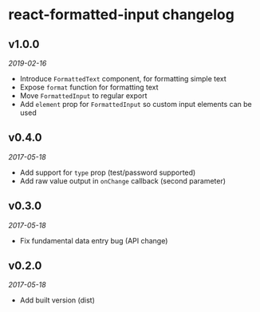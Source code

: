 # react-formatted-input changelog

## v1.0.0
_2019-02-16_

 * Introduce `FormattedText` component, for formatting simple text
 * Expose `format` function for formatting text
 * Move `FormattedInput` to regular export
 * Add `element` prop for `FormattedInput` so custom input elements can be used

## v0.4.0
_2017-05-18_

 * Add support for `type` prop (test/password supported)
 * Add raw value output in `onChange` callback (second parameter)

## v0.3.0
_2017-05-18_

 * Fix fundamental data entry bug (API change)

## v0.2.0
_2017-05-18_

 * Add built version (dist)

